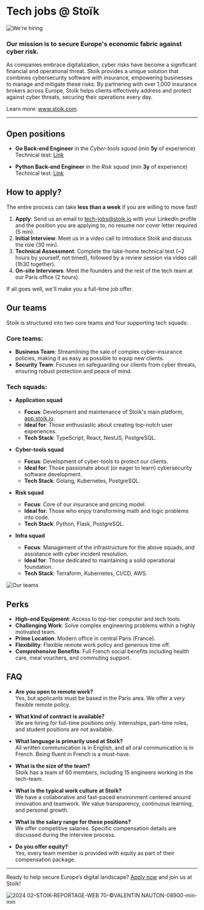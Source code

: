 # Tech jobs @ Stoïk

![We're hiring](https://github.com/user-attachments/assets/b2c7e1d5-6876-4fc6-80db-513d72fb084c)

### Our mission is to secure Europe's economic fabric against cyber risk.

As companies embrace digitalization, cyber risks have become a significant financial and operational threat. Stoïk provides a unique solution that combines cybersecurity software with insurance, empowering businesses to manage and mitigate these risks. By partnering with over 1,000 insurance brokers across Europe, Stoïk helps clients effectively address and protect against cyber threats, securing their operations every day.

Learn more: www.stoik.com.

---

## Open positions

- **Go Back-end Engineer** in the _Cyber-tools squad_ (min **5y** of experience)  
  Technical test: [Link](https://github.com/stoikio/jobs/blob/main/go-backend-engineer/README.md)

- **Python Back-end Engineer** in the _Risk squad_ (min **3y** of experience)  
  Technical test: [Link](https://github.com/stoikio/jobs/blob/main/python-backend-engineer/README.md)

## How to apply?

The entire process can take **less than a week** if you are willing to move fast!

1. **Apply**: Send us an email to [tech-jobs@stoik.io](mailto:tech-jobs@stoik.io) with your LinkedIn profile and the position you are applying to, no resume nor cover letter required (5 min). 
2. **Initial Interview**: Meet us in a video call to introduce Stoïk and discuss the role (30 min).
3. **Technical Assessment**: Complete the take-home technical test (~2 hours by yourself, not timed), followed by a review session via video call (1h30 together).
4. **On-site Interviews**: Meet the founders and the rest of the tech team at our Paris office (2 hours).

If all goes well, we'll make you a full-time job offer.

## Our teams

Stoïk is structured into two core teams and four supporting tech squads:

### Core teams:

- **Business Team**: Streamlining the sale of complex cyber-insurance policies, making it as easy as possible to equip new clients.
- **Security Team**: Focuses on safeguarding our clients from cyber threats, ensuring robust protection and peace of mind.

### Tech squads:


- **Application squad**

  - **Focus**: Development and maintenance of Stoïk's main platform, [app.stoik.io](https://app.stoik.io).
  - **Ideal for**: Those enthusiastic about creating top-notch user experiences.
  - **Tech Stack**: TypeScript, React, NestJS, PostgreSQL.

- **Cyber-tools squad**

  - **Focus**: Development of cyber-tools to protect our clients.
  - **Ideal for**: Those passionate about (or eager to learn) cybersecurity software development.
  - **Tech Stack**: Golang, Kubernetes, PostgreSQL.

- **Risk squad**

  - **Focus**: Core of our insurance and pricing model.
  - **Ideal for**: Those who enjoy transforming math and logic problems into code.
  - **Tech Stack**: Python, Flask, PostgreSQL.

- **Infra squad**
  - **Focus**: Management of the infrastructure for the above squads, and assistance with cyber incident resolution.
  - **Ideal for**: Those dedicated to maintaining a solid operational foundation.
  - **Tech Stack**: Terraform, Kubernetes, CI/CD, AWS.

![Our teams](https://github.com/user-attachments/assets/329ac363-9b47-40c6-a88c-0977d3c63111)

## Perks

- **High-end Equipment**: Access to top-tier computer and tech tools.
- **Challenging Work**: Solve complex engineering problems within a highly motivated team.
- **Prime Location**: Modern office in central Paris (France).
- **Flexibility**: Flexible remote work policy and generous time off.
- **Comprehensive Benefits**: Full French social benefits including health care, meal vouchers, and commuting support.

## FAQ

- **Are you open to remote work?**  
  Yes, but applicants must be based in the Paris area. We offer a very flexible remote policy.

- **What kind of contract is available?**  
  We are hiring for full-time positions only. Internships, part-time roles, and student positions are not available.

- **What language is primarily used at Stoïk?**  
  All written communication is in English, and all oral communication is in French. Being fluent in French is a must-have.

- **What is the size of the team?**  
  Stoïk has a team of 60 members, including 15 engineers working in the tech-team.

- **What is the typical work culture at Stoïk?**  
  We have a collaborative and fast-paced environment centered around innovation and teamwork. We value transparency, continuous learning, and personal growth.

- **What is the salary range for these positions?**  
  We offer competitive salaries. Specific compensation details are discussed during the interview process.

- **Do you offer equity?**  
  Yes, every team member is provided with equity as part of their compensation package.

---

Ready to help secure Europe’s digital landscape? [Apply now](mailto:tech-jobs@stoik.io) and join us at Stoïk!

![2024 02-STOIK-REPORTAGE-WEB 70-©VALENTIN NAUTON-08900-min-min](https://github.com/user-attachments/assets/9529440c-0909-446d-944f-fe504d14ff4a)
